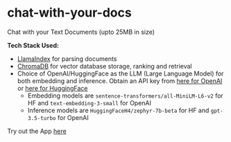 # chat-with-your-docs
Chat with your Text Documents (upto 25MB in size)

**Tech Stack Used:** 
- [LlamaIndex](https://docs.llamaindex.ai/en/stable/module_guides/loading/simpledirectoryreader/) for parsing documents
- [ChromaDB](https://docs.trychroma.com/) for vector database storage, ranking and retrieval
- Choice of OpenAI/HuggingFace as the LLM (Large Language Model) for both embedding and inference. Obtain an API key from [here for OpenAI](https://platform.openai.com/api-keys) or [here for HuggingFace](https://hf.co/settings/tokens)
  - Embedding models are `sentence-transformers/all-MiniLM-L6-v2` for HF and `text-embedding-3-small` for OpenAI
  - Inference models are `HuggingFaceH4/zephyr-7b-beta` for HF and `gpt-3.5-turbo` for OpenAI

Try out the App [here](https://chatwithyourdocuments.streamlit.app/)
